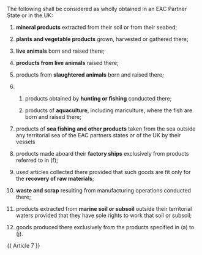 
The following shall be considered as wholly obtained in an EAC Partner State or in the UK:

1. **mineral products** extracted from their soil or from their seabed;

2. **plants and vegetable products** grown, harvested or gathered there;

3. **live animals** born and raised there;

4. **products from live animals** raised there;

5. products from **slaughtered animals** born and raised there;

6.
    1. products obtained by **hunting or fishing** conducted there;

    2. products of **aquaculture**, including mariculture, where the fish are born and raised there;

7. products of **sea fishing and other products** taken from the sea outside any territorial sea of the EAC partners states or of the UK by their vessels

8. products made aboard their **factory ships** exclusively from products referred to in (f);

9. used articles collected there provided that such goods are fit only for the **recovery of raw materials**;

10. **waste and scrap** resulting from manufacturing operations conducted there;

11. products extracted from **marine soil or subsoil** outside their territorial waters provided that they have sole rights to work that soil or subsoil;

12. goods produced there exclusively from the products specified in (a) to (j).

{{ Article 7 }}
